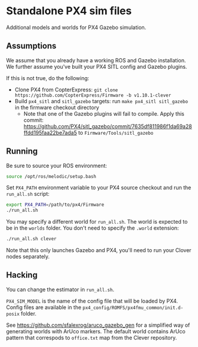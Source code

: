 # Standalone PX4 sim files

Additional models and worlds for PX4 Gazebo simulation.

## Assumptions

We assume that you already have a working ROS and Gazebo installation. We further assume you've built your PX4 SITL config and Gazebo plugins.

If this is not true, do the following:

* Clone PX4 from CopterExpress: `git clone https://github.com/CopterExpress/Firmware -b v1.10.1-clever`
* Build `px4_sitl` and `sitl_gazebo` targets: run `make px4_sitl sitl_gazebo` in the firmware checkout directory
  * Note that one of the Gazebo plugins will fail to compile. Apply this commit: https://github.com/PX4/sitl_gazebo/commit/7635df811986f1da69a28ffdd195faa22be7ada5 to `Firmware/Tools/sitl_gazebo`

## Running

Be sure to source your ROS environment:

```bash
source /opt/ros/melodic/setup.bash
```

Set `PX4_PATH` environment variable to your PX4 source checkout and run the `run_all.sh` script:

```bash
export PX4_PATH=/path/to/px4/Firmware
./run_all.sh
```

You may specify a different world for `run_all.sh`. The world is expected to be in the `worlds` folder. You don't need to specify the `.world` extension:

```bash
./run_all.sh clever
```

Note that this only launches Gazebo and PX4, you'll need to run your Clover nodes separately.

## Hacking

You can change the estimator in `run_all.sh`.

`PX4_SIM_MODEL` is the name of the config file that will be loaded by PX4. Config files are available in the `px4_config/ROMFS/px4fmu_common/init.d-posix` folder.

See https://github.com/sfalexrog/aruco_gazebo_gen for a simplified way of generating worlds with ArUco markers. The default world contains ArUco pattern that correspods to `office.txt` map from the Clever repository.
